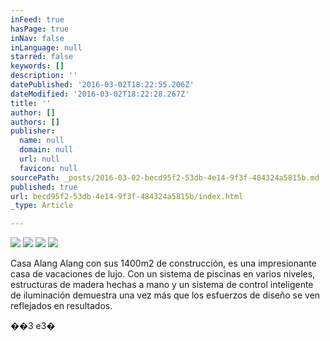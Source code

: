 ```yaml
---
inFeed: true
hasPage: true
inNav: false
inLanguage: null
starred: false
keywords: []
description: ''
datePublished: '2016-03-02T18:22:55.206Z'
dateModified: '2016-03-02T18:22:28.267Z'
title: ''
author: []
authors: []
publisher:
  name: null
  domain: null
  url: null
  favicon: null
sourcePath: _posts/2016-03-02-becd95f2-53db-4e14-9f3f-484324a5815b.md
published: true
url: becd95f2-53db-4e14-9f3f-484324a5815b/index.html
_type: Article

---
```

![](https://the-grid-user-content.s3-us-west-2.amazonaws.com/627c5341-d217-42cb-bdad-648fd187c0ee.jpg)
![](https://the-grid-user-content.s3-us-west-2.amazonaws.com/ce57c127-3624-49cb-9f70-b21e3ce7648e.jpg)
![](https://the-grid-user-content.s3-us-west-2.amazonaws.com/12dce819-5f83-47b9-955d-dcdc1e1d866a.jpg)
![](https://the-grid-user-content.s3-us-west-2.amazonaws.com/655a2c9f-a6ce-4162-8c96-4c048e551ad9.jpg)

Casa Alang
Alang con sus 1400m2 de construcción, es una impresionante casa de
vacaciones de lujo. Con un sistema de piscinas en varios niveles, estructuras
de madera hechas a mano y un sistema de control inteligente de iluminación demuestra
una vez más que los esfuerzos de diseño se ven reflejados en resultados.

��3 e3�